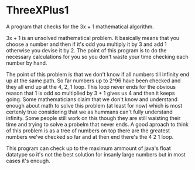 # ThreeXPlus1
A program that checks for the 3x + 1 mathematical algorithm.

3x + 1 is an unsolved mathematical problem. It basically means that you choose a number and then if it's odd you multiply it by 3 and add 1 otherwise you devise it by 2. The point of this program is to do the necessary calculations for you so you don't waste your time checking each number by hand.

The point of this problem is that we don't know if all numbers till infinity end up at the same path. So far numbers up to 2^96 have been checked and they all end up at the 4, 2, 1 loop. This loop never ends for the obvious reason that 1 is odd so multiplied by 3 + 1 gives us 4 and then it keeps going. Some mathematicians claim that we don't know and understand enough about math to solve this problem (at least for now) which is most certenly true considering that we as hummans can't fully understand infinity. Some people still work on this though they are still waisting their time and trying to solve a probelm that never ends. A good aproach to think of this problem is as a tree of numbers on top there are the greatest numbers we've checked so far and at then end there's the 4 2 1 loop.

This program can check up to the maximum ammount of java's float datatype so it's not the best solution for insanly large numbers but in most cases it's enough.
